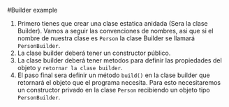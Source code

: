 #Builder example

1. Primero tienes que crear una clase estatica anidada (Sera la clase Builder). Vamos a seguir las convenciones de nombres, asi que si el nombre de nuestra clase es `Person` la clase Builder se llamará `PersonBuilder`.
2. La clase builder deberá tener un constructor público.
3. La clase builder deberá tener metodos para definir las propiedades del objeto y `retornar la clase builder`.
4. El paso final sera definir un método `build()` en la clase builder que retornará el objeto que el programa necesita. Para esto necesitaremos un constructor privado en la clase `Person` recibiendo un objeto tipo `PersonBuilder`.